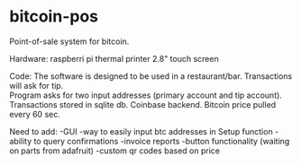 bitcoin-pos
===========

Point-of-sale system for bitcoin.  

Hardware:
raspberri pi
thermal printer
2.8" touch screen

Code:
The software is designed to be used in a restaurant/bar.  Transactions will ask for tip.  
Program asks for two input addresses (primary account and tip account).
Transactions stored in sqlite db.
Coinbase backend.  Bitcoin price pulled every 60 sec.

Need to add: 
-GUI
-way to easily input btc addresses in Setup function
-ability to query confirmations
-invoice reports
-button functionality (waiting on parts from adafruit)
-custom qr codes based on price


